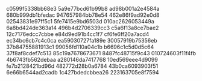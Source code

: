 c0599f5338bb68e3
5a9e77bcd61b99b8
ad98b001a2e4584a
680b999db1bfedac
947657984bb78e54
462e86f9ad92e0d8
02543831e97ff5c1
5fe7415e9bd6503d
010ac2626053449a
6a8bd424de363a14
496b4d2706339cc3
c5a6f13a8ce7bae2
12c7176edcc7cbbe
e84d9ed91b4cc1f7
cf6fe6ff20a7acd4
ec34bc6cb7c4c0ca
ea59030727fa189e
30057919b75356eb
37b84755881913c1
99056fd110a04c1b
b6696c1c5d0d5c64
37f8af8cdef7c513
85c19a7678673671
8487fc48715f9c43
010724603f11f4fb
4b6743fb562debaa
a280146da7417768
10ed569eee4d9099
fe7b2128421bd96d
482772d28b0a6784
43b0ca6093903f51
6e66b6544ad2cadb
1c427bdedcbbea26
223163705e8f7594
